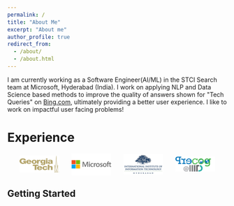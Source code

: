 ```yaml
---
permalink: /
title: "About Me"
excerpt: "About me"
author_profile: true
redirect_from: 
  - /about/
  - /about.html
---
```


I am currently working as a Software Engineer(AI/ML) in the STCI Search team at Microsoft, Hyderabad (India). I work on applying NLP and Data Science based methods to improve the quality of answers shown for "Tech Queries" on <a href="https://www.bing.com/">Bing.com</a>, ultimately providing a better user experience. I like to work on impactful user facing problems!

Experience
======

<div style="display: flex; justify-content:space-evenly;">
<img src="/images/gt_logo.png" alt="Markdown Monster icon" style="max-width:18%; height:auto; object-fit: contain;"/>
<img src="/images/ms_logo.png" alt="Markdown Monster icon" style="max-width:18%; height:auto; object-fit: contain;"/>
<img src="/images/iiit_logo.png" alt="Markdown Monster icon" style="max-width:18%; height:auto; object-fit: contain;"/>
<img src="/images/precog_logo.png" alt="Markdown Monster icon" style="max-width:18%; height:auto; object-fit: contain;"/>
</div>


Getting Started
------


